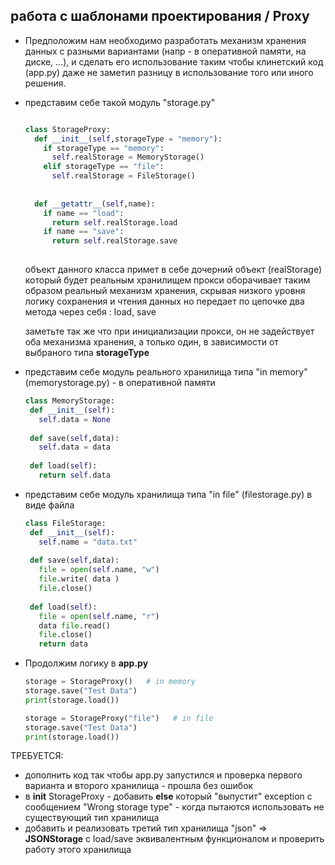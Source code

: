 ## работа с шаблонами проектирования / Proxy

* Предположим нам необходимо разработать механизм хранения данных с разными вариантами (напр - в оперативной памяти, на диске, ...), и сделать его использование таким чтобы клинетский код (app.py) даже не заметил разницу в использование того или иного решения.

* представим себе такой модуль "storage.py"

  ```py
  
  class StorageProxy:
    def __init__(self,storageType = "memory"):
      if storageType == "memory":
        self.realStorage = MemoryStorage()
      elif storageType == "file":
        self.realStorage = FileStorage()
        
    
    def __getattr__(self,name):
      if name == "load":
        return self.realStorage.load
      if name == "save":
        return self.realStorage.save 
    
  ```
  объект данного класса примет в себе дочерний объект (realStorage) который будет реальным хранилищем
  прокси оборачивает таким образом реальный механизм хранения, скрывая низкого уровня логику сохранения и чтения данных 
  но передает по цепочке два метода через себя : load, save
  
  заметьте так же что при инициализации прокси, он не задействует оба механизма хранения, а только один, в зависимости от выбраного типа **storageType**
  
* представим себе модуль реального хранилища типа "in memory" (memorystorage.py) - в оперативной памяти
   ```py
   class MemoryStorage:
    def __init__(self):
      self.data = None
     
    def save(self,data):
      self.data = data
    
    def load(self):
      return self.data      
   ```

* представим себе модуль хранилища типа "in file" (filestorage.py) в виде файла
   ```py
   class FileStorage:
    def __init__(self):
      self.name = "data.txt"
      
    def save(self,data):
      file = open(self.name, "w")
      file.write( data )
      file.close()
    
    def load(self):
      file = open(self.name, "r")
      data file.read()
      file.close()
      return data
   ```

* Продолжим логику в **app.py**
  ```py
  storage = StorageProxy()   # in memory
  storage.save("Test Data")
  print(storage.load())
  
  storage = StorageProxy("file")   # in file
  storage.save("Test Data")
  print(storage.load())
  
  ```

ТРЕБУЕТСЯ:
  * дополнить код так чтобы app.py запустился и проверка первого варианта и второго хранилища - прошла без ошибок
  * в **init** StorageProxy - добавить **else** который "выпустит" exception с сообщением "Wrong storage type" - когда пытаются использовать не существующий тип хранилища
  * добавить и реализовать третий тип хранилища "json" => **JSONStorage** с load/save эквивалентным функционалом и проверить работу этого хранилища 
  
